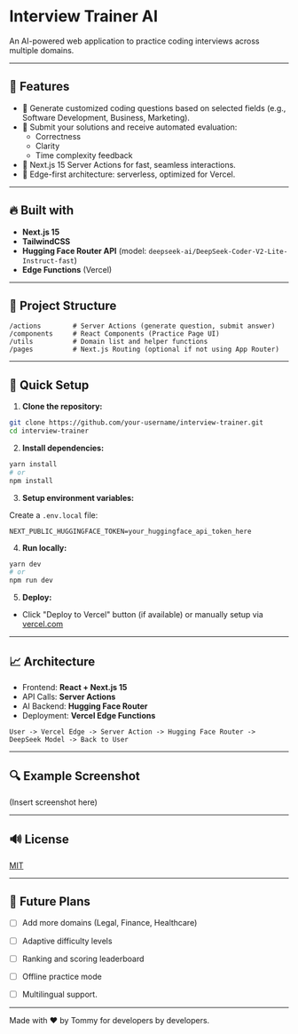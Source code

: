 # Interview Trainer AI

An AI-powered web application to practice coding interviews across multiple domains.

---

## 🌟 Features

- 🔹 Generate customized coding questions based on selected fields (e.g., Software Development, Business, Marketing).
- 🔹 Submit your solutions and receive automated evaluation:
  - Correctness
  - Clarity
  - Time complexity feedback
- 🔹 Next.js 15 Server Actions for fast, seamless interactions.
- 🔹 Edge-first architecture: serverless, optimized for Vercel.

---

## 🔥 Built with

- **Next.js 15**
- **TailwindCSS**
- **Hugging Face Router API** (model: `deepseek-ai/DeepSeek-Coder-V2-Lite-Instruct-fast`)
- **Edge Functions** (Vercel)

---

## 📁 Project Structure

```
/actions        # Server Actions (generate question, submit answer)
/components     # React Components (Practice Page UI)
/utils          # Domain list and helper functions
/pages          # Next.js Routing (optional if not using App Router)
```

---

## 💪 Quick Setup

1. **Clone the repository:**

```bash
git clone https://github.com/your-username/interview-trainer.git
cd interview-trainer
```

2. **Install dependencies:**

```bash
yarn install
# or
npm install
```

3. **Setup environment variables:**

Create a `.env.local` file:

```env
NEXT_PUBLIC_HUGGINGFACE_TOKEN=your_huggingface_api_token_here
```

4. **Run locally:**

```bash
yarn dev
# or
npm run dev
```

5. **Deploy:**
- Click "Deploy to Vercel" button (if available) or manually setup via [vercel.com](https://vercel.com/)

---

## 📈 Architecture

- Frontend: **React + Next.js 15**
- API Calls: **Server Actions**
- AI Backend: **Hugging Face Router**
- Deployment: **Vercel Edge Functions**

```
User -> Vercel Edge -> Server Action -> Hugging Face Router -> DeepSeek Model -> Back to User
```

---

## 🔍 Example Screenshot

(Insert screenshot here)

---

## 🔊 License

[MIT](LICENSE)

---

## 🚀 Future Plans

- [ ] Add more domains (Legal, Finance, Healthcare)
- [ ] Adaptive difficulty levels
- [ ] Ranking and scoring leaderboard
- [ ] Offline practice mode
- [ ] Multilingual support.


---

Made with ❤️ by Tommy for developers by developers.

